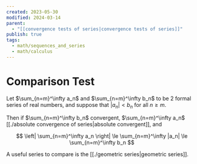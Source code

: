 ```yaml
---
created: 2023-05-30
modified: 2024-03-14
parent:
  - "[[convergence tests of series|convergence tests of series]]"
publish: true
tags:
  - math/sequences_and_series
  - math/calculus
---
```


# Comparison Test

Let $\sum_{n=m}^\infty a_n$ and $\sum_{n=m}^\infty b_n$ to be 2 formal series of real numbers, and suppose that $|a_n| < b_n$ for all $n \ge m$.

Then if $\sum_{n=m}^\infty b_n$ convergent, $\sum_{n=m}^\infty a_n$ [[./absolute convergence of series|absolute convergent]], and

$$
\left| \sum_{n=m}^\infty a_n \right| \le \sum_{n=m}^\infty |a_n| \le \sum_{n=m}^\infty b_n
$$

A useful series to compare is the [[./geometric series|geometric series]].